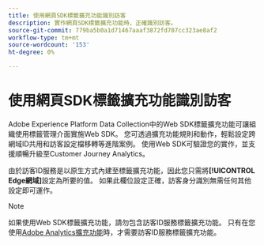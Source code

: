 ```yaml
---
title: 使用網頁SDK標籤擴充功能識別訪客
description: 實作網頁SDK標籤擴充功能時，正確識別訪客。
source-git-commit: 779ba5b0a1d71467aaaf3872fd707cc323ae8af2
workflow-type: tm+mt
source-wordcount: '153'
ht-degree: 0%

---
```


# 使用網頁SDK標籤擴充功能識別訪客

Adobe Experience Platform Data Collection中的Web SDK標籤擴充功能可讓組織使用標籤管理介面實施Web SDK。 您可透過擴充功能規則和動作，輕鬆設定跨網域ID共用和訪客設定檔移轉等進階案例。 使用Web SDK可驗證您的實作，並支援順暢升級至Customer Journey Analytics。

由於訪客ID服務是以原生方式內建至標籤擴充功能，因此您只需將&#x200B;**[!UICONTROL Edge網域]**&#x200B;設定為所要的值。 如果此欄位設定正確，訪客身分識別無需任何其他設定即可運作。

>[!NOTE]
>
>如果使用Web SDK標籤擴充功能，請勿包含訪客ID服務標籤擴充功能。 只有在您使用[Adobe Analytics擴充功能](analytics-extension.md)時，才需要訪客ID服務標籤擴充功能。
